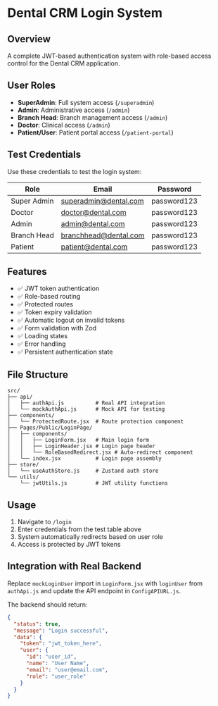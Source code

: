 # Dental CRM Login System

## Overview
A complete JWT-based authentication system with role-based access control for the Dental CRM application.

## User Roles
- **SuperAdmin**: Full system access (`/superadmin`)
- **Admin**: Administrative access (`/admin`)
- **Branch Head**: Branch management access (`/admin`)
- **Doctor**: Clinical access (`/admin`)
- **Patient/User**: Patient portal access (`/patient-portal`)

## Test Credentials
Use these credentials to test the login system:

| Role | Email | Password |
|------|-------|----------|
| Super Admin | superadmin@dental.com | password123 |
| Doctor | doctor@dental.com | password123 |
| Admin | admin@dental.com | password123 |
| Branch Head | branchhead@dental.com | password123 |
| Patient | patient@dental.com | password123 |

## Features
- ✅ JWT token authentication
- ✅ Role-based routing
- ✅ Protected routes
- ✅ Token expiry validation
- ✅ Automatic logout on invalid tokens
- ✅ Form validation with Zod
- ✅ Loading states
- ✅ Error handling
- ✅ Persistent authentication state

## File Structure
```
src/
├── api/
│   ├── authApi.js          # Real API integration
│   └── mockAuthApi.js      # Mock API for testing
├── components/
│   └── ProtectedRoute.jsx  # Route protection component
├── Pages/Public/LoginPage/
│   ├── components/
│   │   ├── LoginForm.jsx   # Main login form
│   │   ├── LoginHeader.jsx # Login page header
│   │   └── RoleBasedRedirect.jsx # Auto-redirect component
│   └── index.jsx           # Login page assembly
├── store/
│   └── useAuthStore.js     # Zustand auth store
└── utils/
    └── jwtUtils.js         # JWT utility functions
```

## Usage
1. Navigate to `/login`
2. Enter credentials from the test table above
3. System automatically redirects based on user role
4. Access is protected by JWT tokens

## Integration with Real Backend
Replace `mockLoginUser` import in `LoginForm.jsx` with `loginUser` from `authApi.js` and update the API endpoint in `ConfigAPIURL.js`.

The backend should return:
```json
{
  "status": true,
  "message": "Login successful",
  "data": {
    "token": "jwt_token_here",
    "user": {
      "id": "user_id",
      "name": "User Name",
      "email": "user@email.com",
      "role": "user_role"
    }
  }
}
```